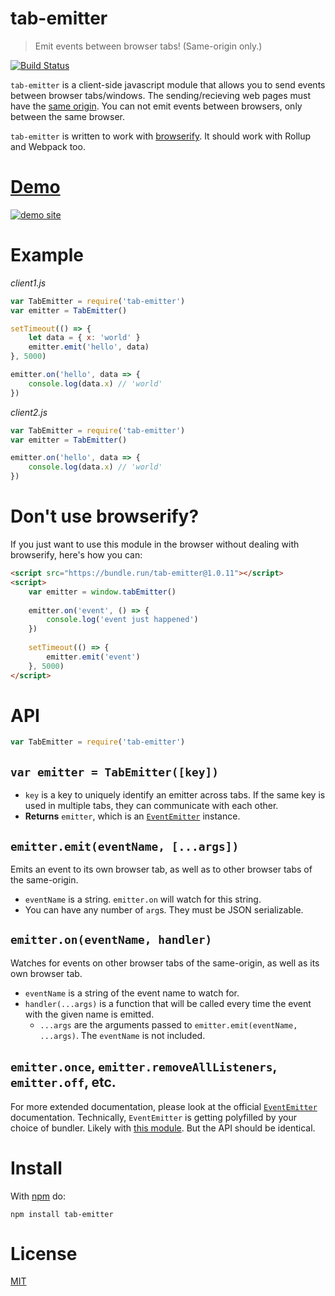 # tab-emitter

> Emit events between browser tabs! (Same-origin only.)

[![Build Status](https://travis-ci.org/ArtskydJ/tab-emitter.svg?branch=master&cachebuster=20200622)](https://travis-ci.org/ArtskydJ/tab-emitter)

`tab-emitter` is a client-side javascript module that allows you to send events between browser tabs/windows.
The sending/recieving web pages must have the [same origin](https://en.wikipedia.org/wiki/Same-origin_policy).
You can not emit events between browsers, only between the same browser.

`tab-emitter` is written to work with [browserify](https://github.com/substack/node-browserify). It should work with Rollup and Webpack too.

# [Demo][demo]

[![demo site](https://cloud.githubusercontent.com/assets/1833684/10901712/1558f50c-81b9-11e5-8289-6bf496f9edd0.PNG)][demo]

# Example

*client1.js*
```js
var TabEmitter = require('tab-emitter')
var emitter = TabEmitter()

setTimeout(() => {
	let data = { x: 'world' }
	emitter.emit('hello', data)
}, 5000)

emitter.on('hello', data => {
	console.log(data.x) // 'world'
})
```

*client2.js*
```js
var TabEmitter = require('tab-emitter')
var emitter = TabEmitter()

emitter.on('hello', data => {
	console.log(data.x) // 'world'
})
```

# Don't use browserify?

If you just want to use this module in the browser without dealing with browserify, here's how you can:

```html
<script src="https://bundle.run/tab-emitter@1.0.11"></script>
<script>
    var emitter = window.tabEmitter()
    
    emitter.on('event', () => {
        console.log('event just happened')
    })
    
    setTimeout(() => {
        emitter.emit('event')
    }, 5000)
</script>
```

# API

```js
var TabEmitter = require('tab-emitter')
```

## `var emitter = TabEmitter([key])`

- `key` is a key to uniquely identify an emitter across tabs. If the same key is used in multiple tabs, they can communicate with each other.
- **Returns** `emitter`, which is an [`EventEmitter`][ee] instance.

## `emitter.emit(eventName, [...args])`

Emits an event to its own browser tab, as well as to other browser tabs of the same-origin.

- `eventName` is a string. `emitter.on` will watch for this string.
- You can have any number of `arg`s. They must be JSON serializable.

## `emitter.on(eventName, handler)`

Watches for events on other browser tabs of the same-origin, as well as its own browser tab.

- `eventName` is a string of the event name to watch for.
- `handler(...args)` is a function that will be called every time the event with the given name is emitted.
	- `...args` are the arguments passed to `emitter.emit(eventName, ...args)`. The `eventName` is not included.

## `emitter.once`, `emitter.removeAllListeners`, `emitter.off`, etc.

For more extended documentation, please look at the official [`EventEmitter`][ee] documentation. Technically, `EventEmitter` is getting polyfilled by your choice of bundler. Likely with [this module](https://www.npmjs.com/package/events). But the API should be identical.


# Install

With [npm](https://nodejs.org/en/download) do:

	npm install tab-emitter

# License

[MIT](http://choosealicense.com/licenses/mit/)

[demo]: https://artskydj.github.io/tab-emitter/
[ee]: https://nodejs.org/docs/latest-v10.x/api/events.html
